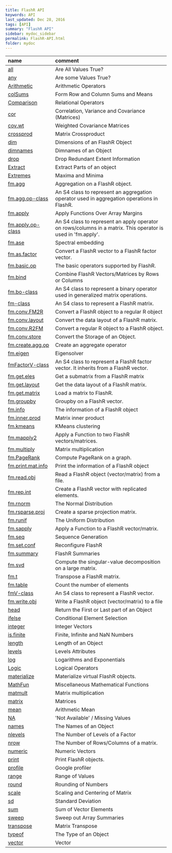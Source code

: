 ```yaml
---
title: FlashR API
keywords: API
last_updated: Dec 28, 2016
tags: [API]
summary: "FlashR API"
sidebar: mydoc_sidebar
permalink: FlashR-API.html
folder: mydoc
---
```



| name | comment |
| :--- | :------ |
| [all](FlashR-API/all.Rd.html) | Are All Values True? |
| [any](FlashR-API/any.Rd.html) | Are some Values True? |
| [Arithmetic](FlashR-API/Arithmetic.Rd.html) | Arithmetic Operators |
| [colSums](FlashR-API/colSums.Rd.html) | Form Row and Column Sums and Means |
| [Comparison](FlashR-API/Comparison.Rd.html) | Relational Operators |
| [cor](FlashR-API/cor.Rd.html) | Correlation, Variance and Covariance (Matrices) |
| [cov.wt](FlashR-API/cov.wt.Rd.html) | Weighted Covariance Matrices |
| [crossprod](FlashR-API/crossprod.Rd.html) | Matrix Crossproduct |
| [dim](FlashR-API/dim.Rd.html) | Dimensions of an FlashR Object |
| [dimnames](FlashR-API/dimnames.Rd.html) | Dimnames of an Object |
| [drop](FlashR-API/drop.Rd.html) | Drop Redundant Extent Information |
| [Extract](FlashR-API/Extract.Rd.html) | Extract Parts of an object |
| [Extremes](FlashR-API/Extremes.Rd.html) | Maxima and Minima |
| [fm.agg](FlashR-API/fm.agg.Rd.html) | Aggregation on a FlashR object. |
| [fm.agg.op-class](FlashR-API/fm.agg.op-class.Rd.html) | An S4 class to represent an aggregation operator used in aggregation operations in FlashR. |
| [fm.apply](FlashR-API/fm.apply.Rd.html) | Apply Functions Over Array Margins |
| [fm.apply.op-class](FlashR-API/fm.apply.op-class.Rd.html) | An S4 class to represent an apply operator on rows/columns in a matrix. This operator is used in 'fm.apply'. |
| [fm.ase](FlashR-API/fm.ase.Rd.html) | Spectral embedding |
| [fm.as.factor](FlashR-API/fm.as.factor.Rd.html) | Convert a FlashR vector to a FlashR factor vector. |
| [fm.basic.op](FlashR-API/fm.basic.op.Rd.html) | The basic operators supported by FlashR. |
| [fm.bind](FlashR-API/fm.bind.Rd.html) | Combine FlashR Vectors/Matrices by Rows or Columns |
| [fm.bo-class](FlashR-API/fm.bo-class.Rd.html) | An S4 class to represent a binary operator used in generalized matrix operations. |
| [fm-class](FlashR-API/fm-class.Rd.html) | An S4 class to represent a FlashR matrix. |
| [fm.conv.FM2R](FlashR-API/fm.conv.FM2R.Rd.html) | Convert a FlashR object to a regular R object |
| [fm.conv.layout](FlashR-API/fm.conv.layout.Rd.html) | Convert the data layout of a FlashR matrix. |
| [fm.conv.R2FM](FlashR-API/fm.conv.R2FM.Rd.html) | Convert a regular R object to a FlashR object. |
| [fm.conv.store](FlashR-API/fm.conv.store.Rd.html) | Convert the Storage of an Object. |
| [fm.create.agg.op](FlashR-API/fm.create.agg.op.Rd.html) | Create an aggregate operator |
| [fm.eigen](FlashR-API/fm.eigen.Rd.html) | Eigensolver |
| [fmFactorV-class](FlashR-API/fmFactorV-class.Rd.html) | An S4 class to represent a FlashR factor vector. It inherits from a FlashR vector. |
| [fm.get.eles](FlashR-API/fm.get.eles.Rd.html) | Get a submatrix from a FlashR matrix |
| [fm.get.layout](FlashR-API/fm.get.layout.Rd.html) | Get the data layout of a FlashR matrix. |
| [fm.get.matrix](FlashR-API/fm.get.matrix.Rd.html) | Load a matrix to FlashR. |
| [fm.groupby](FlashR-API/fm.groupby.Rd.html) | Groupby on a FlashR vector. |
| [fm.info](FlashR-API/fm.info.Rd.html) | The information of a FlashR object |
| [fm.inner.prod](FlashR-API/fm.inner.prod.Rd.html) | Matrix inner product |
| [fm.kmeans](FlashR-API/fm.kmeans.Rd.html) | KMeans clustering |
| [fm.mapply2](FlashR-API/fm.mapply2.Rd.html) | Apply a Function to two FlashR vectors/matrices. |
| [fm.multiply](FlashR-API/fm.multiply.Rd.html) | Matrix multiplication |
| [fm.PageRank](FlashR-API/fm.PageRank.Rd.html) | Compute PageRank on a graph. |
| [fm.print.mat.info](FlashR-API/fm.print.mat.info.Rd.html) | Print the information of a FlashR object |
| [fm.read.obj](FlashR-API/fm.read.obj.Rd.html) | Read a FlashR object (vector/matrix) from a file. |
| [fm.rep.int](FlashR-API/fm.rep.int.Rd.html) | Create a FlashR vector with replicated elements. |
| [fm.rnorm](FlashR-API/fm.rnorm.Rd.html) | The Normal Distribution |
| [fm.rsparse.proj](FlashR-API/fm.rsparse.proj.Rd.html) | Create a sparse projection matrix. |
| [fm.runif](FlashR-API/fm.runif.Rd.html) | The Uniform Distribution |
| [fm.sapply](FlashR-API/fm.sapply.Rd.html) | Apply a Function to a FlashR vector/matrix. |
| [fm.seq](FlashR-API/fm.seq.Rd.html) | Sequence Generation |
| [fm.set.conf](FlashR-API/fm.set.conf.Rd.html) | Reconfigure FlashR |
| [fm.summary](FlashR-API/fm.summary.Rd.html) | FlashR Summaries |
| [fm.svd](FlashR-API/fm.svd.Rd.html) | Compute the singular-value decomposition on a large matrix. |
| [fm.t](FlashR-API/fm.t.Rd.html) | Transpose a FlashR matrix. |
| [fm.table](FlashR-API/fm.table.Rd.html) | Count the number of elements |
| [fmV-class](FlashR-API/fmV-class.Rd.html) | An S4 class to represent a FlashR vector. |
| [fm.write.obj](FlashR-API/fm.write.obj.Rd.html) | Write a FlashR object (vector/matrix) to a file |
| [head](FlashR-API/head.Rd.html) | Return the First or Last part of an Object |
| [ifelse](FlashR-API/ifelse.Rd.html) | Conditional Element Selection |
| [integer](FlashR-API/integer.Rd.html) | Integer Vectors |
| [is.finite](FlashR-API/is.finite.Rd.html) | Finite, Infinite and NaN Numbers |
| [length](FlashR-API/length.Rd.html) | Length of an Object |
| [levels](FlashR-API/levels.Rd.html) | Levels Attributes |
| [log](FlashR-API/log.Rd.html) | Logarithms and Exponentials |
| [Logic](FlashR-API/Logic.Rd.html) | Logical Operators |
| [materialize](FlashR-API/materialize.Rd.html) | Materialize virtual FlashR objects. |
| [MathFun](FlashR-API/MathFun.Rd.html) | Miscellaneous Mathematical Functions |
| [matmult](FlashR-API/matmult.Rd.html) | Matrix multiplication |
| [matrix](FlashR-API/matrix.Rd.html) | Matrices |
| [mean](FlashR-API/mean.Rd.html) | Arithmetic Mean |
| [NA](FlashR-API/NA.Rd.html) | 'Not Available' / Missing Values |
| [names](FlashR-API/names.Rd.html) | The Names of an Object |
| [nlevels](FlashR-API/nlevels.Rd.html) | The Number of Levels of a Factor |
| [nrow](FlashR-API/nrow.Rd.html) | The Number of Rows/Columns of a matrix. |
| [numeric](FlashR-API/numeric.Rd.html) | Numeric Vectors |
| [print](FlashR-API/print.Rd.html) | Print FlashR objects. |
| [profile](FlashR-API/profile.Rd.html) | Google profiler |
| [range](FlashR-API/range.Rd.html) | Range of Values |
| [round](FlashR-API/round.Rd.html) | Rounding of Numbers |
| [scale](FlashR-API/scale.Rd.html) | Scaling and Centering of Matrix |
| [sd](FlashR-API/sd.Rd.html) | Standard Deviation |
| [sum](FlashR-API/sum.Rd.html) | Sum of Vector Elements |
| [sweep](FlashR-API/sweep.Rd.html) | Sweep out Array Summaries |
| [transpose](FlashR-API/transpose.Rd.html) | Matrix Transpose |
| [typeof](FlashR-API/typeof.Rd.html) | The Type of an Object |
| [vector](FlashR-API/vector.Rd.html) | Vector |
